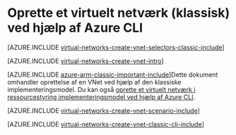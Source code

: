 <properties
   pageTitle="Oprette et virtuelt netværk ved hjælp af Azure CLI | Microsoft Azure"
   description="Lær at oprette et virtuelt netværk ved hjælp af Azure CLI i ARM | Ressourcestyring."
   services="virtual-network"
   documentationCenter=""
   authors="jimdial"
   manager="carmonm"
   editor=""
   tags="azure-service-management"/>

<tags
   ms.service="virtual-network"
   ms.devlang="na"
   ms.topic="article"
   ms.tgt_pltfrm="na"
   ms.workload="infrastructure-services"
   ms.date="03/15/2016"
   ms.author="jdial"/>

# <a name="create-a-virtual-network-classic-by-using-the-azure-cli"></a>Oprette et virtuelt netværk (klassisk) ved hjælp af Azure CLI

[AZURE.INCLUDE [virtual-networks-create-vnet-selectors-classic-include](../../includes/virtual-networks-create-vnet-selectors-classic-include.md)]

[AZURE.INCLUDE [virtual-networks-create-vnet-intro](../../includes/virtual-networks-create-vnet-intro-include.md)]

[AZURE.INCLUDE [azure-arm-classic-important-include](../../includes/azure-arm-classic-important-include.md)]Dette dokument omhandler oprettelse af en VNet ved hjælp af den klassiske implementeringsmodel. Du kan også [oprette et virtuelt netværk i ressourcestyring implementeringsmodel ved hjælp af Azure CLI](virtual-networks-create-vnet-arm-cli.md).

[AZURE.INCLUDE [virtual-networks-create-vnet-scenario-include](../../includes/virtual-networks-create-vnet-scenario-include.md)]

[AZURE.INCLUDE [virtual-networks-create-vnet-classic-cli-include](../../includes/virtual-networks-create-vnet-classic-cli-include.md)]